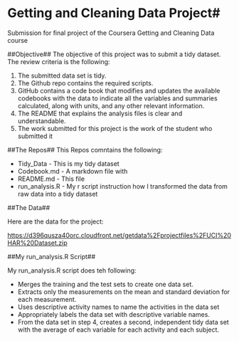 # Getting and Cleaning Data Project#
Submission for final project of the Coursera Getting and Cleaning Data course

##Objective##
The objective of this project was to submit a tidy dataset. The review criteria is the following:

1. The submitted data set is tidy.
2. The Github repo contains the required scripts.
3. GitHub contains a code book that modifies and updates the available codebooks with the data to indicate all the variables and     summaries calculated, along with units, and any other relevant information.
4. The README that explains the analysis files is clear and understandable.
5. The work submitted for this project is the work of the student who submitted it

##The Repos##
This Repos comntains the following:
* Tidy_Data - This is my tidy dataset 
* Codebook.md - A markdown file with 
* README.md - This file
* run_analysis.R  - My r script instruction how I transformed the data from raw data into a tidy dataset

##The Data##

Here are the data for the project:

https://d396qusza40orc.cloudfront.net/getdata%2Fprojectfiles%2FUCI%20HAR%20Dataset.zip

##My run_analysis.R Script##

My run_analysis.R script does teh following: 

* Merges the training and the test sets to create one data set.
* Extracts only the measurements on the mean and standard deviation for each measurement.
* Uses descriptive activity names to name the activities in the data set
* Appropriately labels the data set with descriptive variable names.
* From the data set in step 4, creates a second, independent tidy data set with the average of each variable for each activity and each subject.
